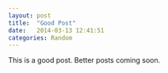 ```yaml
---
layout: post
title:  "Good Post"
date:   2014-03-13 12:41:51
categories: Random
---
```


This is a good post. Better posts coming soon.
